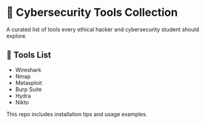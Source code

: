 # 🧰 Cybersecurity Tools Collection

A curated list of tools every ethical hacker and cybersecurity student should explore.

## 🔧 Tools List
- Wireshark
- Nmap
- Metasploit
- Burp Suite
- Hydra
- Nikto

This repo includes installation tips and usage examples.
